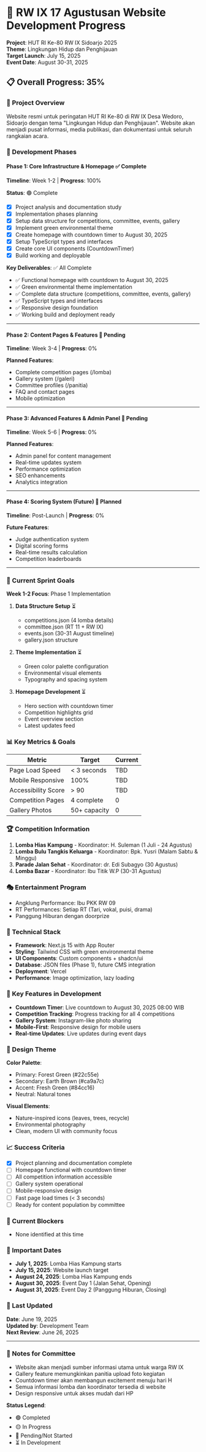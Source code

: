 # 🎯 RW IX 17 Agustusan Website Development Progress

**Project**: HUT RI Ke-80 RW IX Sidoarjo 2025  
**Theme**: Lingkungan Hidup dan Penghijauan  
**Target Launch**: July 15, 2025  
**Event Date**: August 30-31, 2025

## 📋 Overall Progress: 35%

### 🎨 Project Overview

Website resmi untuk peringatan HUT RI Ke-80 di RW IX Desa Wedoro, Sidoarjo dengan tema "Lingkungan Hidup dan Penghijauan". Website akan menjadi pusat informasi, media publikasi, dan dokumentasi untuk seluruh rangkaian acara.

### 🚀 Development Phases

#### Phase 1: Core Infrastructure & Homepage ✅ Complete

**Timeline**: Week 1-2 | **Progress**: 100%

**Status**: 🟢 Complete

- [x] Project analysis and documentation study
- [x] Implementation phases planning
- [x] Setup data structure for competitions, committee, events, gallery
- [x] Implement green environmental theme
- [x] Create homepage with countdown timer to August 30, 2025
- [x] Setup TypeScript types and interfaces
- [x] Create core UI components (CountdownTimer)
- [x] Build working and deployable

**Key Deliverables**: ✅ All Complete

- ✅ Functional homepage with countdown to August 30, 2025
- ✅ Green environmental theme implementation
- ✅ Complete data structure (competitions, committee, events, gallery)
- ✅ TypeScript types and interfaces
- ✅ Responsive design foundation
- ✅ Working build and deployment ready

---

#### Phase 2: Content Pages & Features 🔴 Pending

**Timeline**: Week 3-4 | **Progress**: 0%

**Planned Features**:

- Complete competition pages (/lomba)
- Gallery system (/galeri)
- Committee profiles (/panitia)
- FAQ and contact pages
- Mobile optimization

---

#### Phase 3: Advanced Features & Admin Panel 🔴 Pending

**Timeline**: Week 5-6 | **Progress**: 0%

**Planned Features**:

- Admin panel for content management
- Real-time updates system
- Performance optimization
- SEO enhancements
- Analytics integration

---

#### Phase 4: Scoring System (Future) 🔴 Planned

**Timeline**: Post-Launch | **Progress**: 0%

**Future Features**:

- Judge authentication system
- Digital scoring forms
- Real-time results calculation
- Competition leaderboards

---

### 🎯 Current Sprint Goals

**Week 1-2 Focus**: Phase 1 Implementation

1. **Data Structure Setup** ⏳

   - competitions.json (4 lomba details)
   - committee.json (RT 11 + RW IX)
   - events.json (30-31 August timeline)
   - gallery.json structure

2. **Theme Implementation** ⏳

   - Green color palette configuration
   - Environmental visual elements
   - Typography and spacing system

3. **Homepage Development** ⏳
   - Hero section with countdown timer
   - Competition highlights grid
   - Event overview section
   - Latest updates feed

### 📊 Key Metrics & Goals

| Metric              | Target       | Current |
| ------------------- | ------------ | ------- |
| Page Load Speed     | < 3 seconds  | TBD     |
| Mobile Responsive   | 100%         | TBD     |
| Accessibility Score | > 90         | TBD     |
| Competition Pages   | 4 complete   | 0       |
| Gallery Photos      | 50+ capacity | 0       |

### 🏆 Competition Information

1. **Lomba Hias Kampung** - Koordinator: H. Suleman (1 Juli - 24 Agustus)
2. **Lomba Bulu Tangkis Keluarga** - Koordinator: Bpk. Yusri (Malam Sabtu & Minggu)
3. **Parade Jalan Sehat** - Koordinator: dr. Edi Subagyo (30 Agustus)
4. **Lomba Bazar** - Koordinator: Ibu Titik W.P (30-31 Agustus)

### 🎭 Entertainment Program

- Angklung Performance: Ibu PKK RW 09
- RT Performances: Setiap RT (Tari, vokal, puisi, drama)
- Panggung Hiburan dengan doorprize

### 🔧 Technical Stack

- **Framework**: Next.js 15 with App Router
- **Styling**: Tailwind CSS with green environmental theme
- **UI Components**: Custom components + shadcn/ui
- **Database**: JSON files (Phase 1), future CMS integration
- **Deployment**: Vercel
- **Performance**: Image optimization, lazy loading

### 📱 Key Features in Development

- **Countdown Timer**: Live countdown to August 30, 2025 08:00 WIB
- **Competition Tracking**: Progress tracking for all 4 competitions
- **Gallery System**: Instagram-like photo sharing
- **Mobile-First**: Responsive design for mobile users
- **Real-time Updates**: Live updates during event days

### 🎨 Design Theme

**Color Palette**:

- Primary: Forest Green (#22c55e)
- Secondary: Earth Brown (#ca9a7c)
- Accent: Fresh Green (#84cc16)
- Neutral: Natural tones

**Visual Elements**:

- Nature-inspired icons (leaves, trees, recycle)
- Environmental photography
- Clean, modern UI with community focus

### 📈 Success Criteria

- [x] Project planning and documentation complete
- [ ] Homepage functional with countdown timer
- [ ] All competition information accessible
- [ ] Gallery system operational
- [ ] Mobile-responsive design
- [ ] Fast page load times (< 3 seconds)
- [ ] Ready for content population by committee

### 🚧 Current Blockers

- None identified at this time

### 📅 Important Dates

- **July 1, 2025**: Lomba Hias Kampung starts
- **July 15, 2025**: Website launch target
- **August 24, 2025**: Lomba Hias Kampung ends
- **August 30, 2025**: Event Day 1 (Jalan Sehat, Opening)
- **August 31, 2025**: Event Day 2 (Panggung Hiburan, Closing)

### 🔄 Last Updated

**Date**: June 19, 2025  
**Updated by**: Development Team  
**Next Review**: June 26, 2025

---

### 📝 Notes for Committee

- Website akan menjadi sumber informasi utama untuk warga RW IX
- Gallery feature memungkinkan panitia upload foto kegiatan
- Countdown timer akan membangun excitement menuju hari H
- Semua informasi lomba dan koordinator tersedia di website
- Design responsive untuk akses mudah dari HP

**Status Legend**:

- 🟢 Completed
- 🟡 In Progress
- 🔴 Pending/Not Started
- ⏳ In Development
